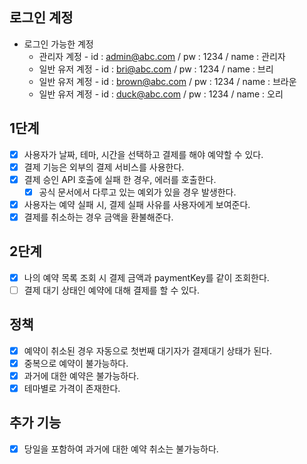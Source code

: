 ## 로그인 계정

- 로그인 가능한 계정
    - 관리자 계정 - id : admin@abc.com / pw : 1234 / name : 관리자
    - 일반 유저 계정 - id : bri@abc.com / pw : 1234 / name : 브리
    - 일반 유저 계정 - id : brown@abc.com / pw : 1234 / name : 브라운
    - 일반 유저 계정 - id : duck@abc.com / pw : 1234 / name : 오리

## 1단계

- [x] 사용자가 날짜, 테마, 시간을 선택하고 결제를 해야 예약할 수 있다.
- [x] 결제 기능은 외부의 결제 서비스를 사용한다.
- [x] 결제 승인 API 호출에 실패 한 경우, 에러를 호출한다.
    - [x] 공식 문서에서 다루고 있는 예외가 있을 경우 발생한다.
- [x] 사용자는 예약 실패 시, 결제 실패 사유를 사용자에게 보여준다.
- [x] 결제를 취소하는 경우 금액을 환불해준다.

## 2단계

- [x] 나의 예약 목록 조회 시 결제 금액과 paymentKey를 같이 조회한다.
- [ ] 결제 대기 상태인 예약에 대해 결제를 할 수 있다.

## 정책

- [x] 예약이 취소된 경우 자동으로 첫번째 대기자가 결제대기 상태가 된다.
- [x] 중복으로 예약이 불가능하다.
- [x] 과거에 대한 예약은 불가능하다.
- [x] 테마별로 가격이 존재한다.

## 추가 기능

- [x] 당일을 포함하여 과거에 대한 예약 취소는 불가능하다.
